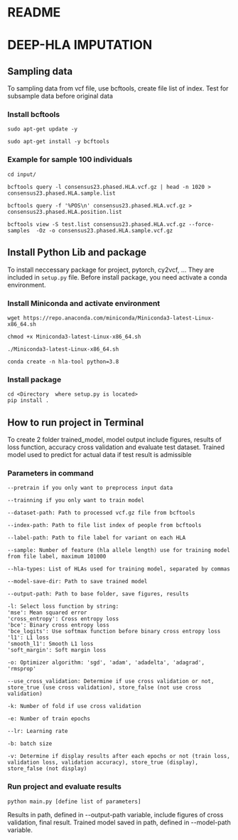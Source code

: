 # README #

# DEEP-HLA IMPUTATION 

## Sampling data

To sampling data from vcf file, use bcftools, create file list of index. Test for subsample data before original data

### Install bcftools 
```
sudo apt-get update -y

sudo apt-get install -y bcftools
```
### Example for sample 100 individuals
```
cd input/

bcftools query -l consensus23.phased.HLA.vcf.gz | head -n 1020 > consensus23.phased.HLA.sample.list

bcftools query -f '%POS\n' consensus23.phased.HLA.vcf.gz > consensus23.phased.HLA.position.list

bcftools view -S test.list consensus23.phased.HLA.vcf.gz --force-samples  -Oz -o consensus23.phased.HLA.sample.vcf.gz
```

## Install Python Lib and package

To install neccessary package for project, pytorch, cy2vcf, ... They are included in `setup.py` file. Before install package, you need activate a conda environment.

### Install Miniconda and activate environment
```
wget https://repo.anaconda.com/miniconda/Miniconda3-latest-Linux-x86_64.sh

chmod +x Miniconda3-latest-Linux-x86_64.sh

./Miniconda3-latest-Linux-x86_64.sh

conda create -n hla-tool python=3.8
```
### Install package

```
cd <Directory  where setup.py is located>
pip install .
```

## How to run project in Terminal

To create 2 folder trained_model, model output include figures, results of loss function, accuracy cross validation and evaluate test dataset. Trained model used to predict for actual data if test result is admissible

### Parameters in command
```
--pretrain if you only want to preprocess input data

--trainning if you only want to train model

--dataset-path: Path to processed vcf.gz file from bcftools

--index-path: Path to file list index of people from bcftools

--label-path: Path to file label for variant on each HLA

--sample: Number of feature (hla allele length) use for training model from file label, maximum 101000

--hla-types: List of HLAs used for training model, separated by commas

--model-save-dir: Path to save trained model

--output-path: Path to base folder, save figures, results

-l: Select loss function by string:
'mse': Mean squared error
'cross_entropy': Cross entropy loss
'bce': Binary cross entropy loss
'bce_logits': Use softmax function before binary cross entropy loss
'l1': L1 loss
'smooth_l1': Smooth L1 loss
'soft_margin': Soft margin loss

-o: Optimizer algorithm: 'sgd', 'adam', 'adadelta', 'adagrad', 'rmsprop'

--use_cross_validation: Determine if use cross validation or not, store_true (use cross validation), store_false (not use cross validation)

-k: Number of fold if use cross validation

-e: Number of train epochs

--lr: Learning rate 

-b: batch size

-v: Determine if display results after each epochs or not (train loss, validation loss, validation accuracy), store_true (display), store_false (not display)
```
### Run project and evaluate results

``` 
python main.py [define list of parameters]
```

Results in path, defined in --output-path variable, include figures of cross validation, final result.
Trained model saved in path, defined in --model-path variable.